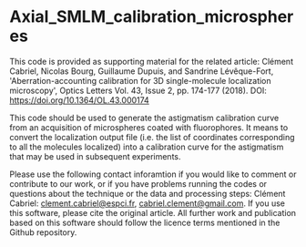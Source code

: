 # Axial_SMLM_calibration_microspheres

This code is provided as supporting material for the related article: Clément Cabriel, Nicolas Bourg, Guillaume Dupuis, and Sandrine Lévêque-Fort, 'Aberration-accounting calibration for 3D single-molecule localization microscopy', Optics Letters Vol. 43, Issue 2, pp. 174-177 (2018). DOI: https://doi.org/10.1364/OL.43.000174

This code should be used to generate the astigmatism calibration curve from an acquisition of microspheres coated with fluorophores. It means to convert the localization output file (i.e. the list of coordinates corresponding to all the molecules localized) into a calibration curve for the astigmatism that may be used in subsequent experiments.

Please use the following contact inforamtion if you would like to comment or contribute to our work, or if you have problems running the codes or questions about the technique or the data and processing steps: Clément Cabriel: clement.cabriel@espci.fr, cabriel.clement@gmail.com.
If you use this software, please cite the original article. All further work and publication based on this software should follow the licence terms mentioned in the Github repository.
